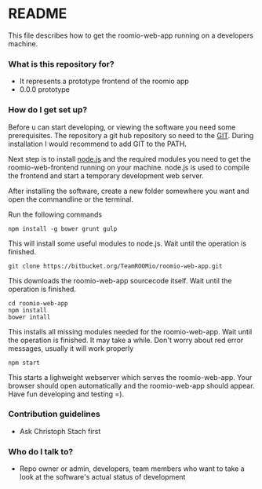 # README #

This file describes how to get the roomio-web-app running on a developers machine.

### What is this repository for? ###

* It represents a prototype frontend of the roomio app
* 0.0.0 prototype

### How do I get set up? ###

Before u can start developing, or viewing the software you need some prerequisites. 
The repository a git hub repository so need to the [GIT](https://git-scm.com/). 
During installation I would recommend to add GIT to the PATH.

Next step is to install [node.js](https://nodejs.org/en/) and the required modules you need to get the roomio-web-frontend running on your machine.
node.js is used to compile the frontend and start a temporary development web server.

After installing the software, create a new folder somewhere you want and open the commandline or the terminal.

Run the following commands

    npm install -g bower grunt gulp

This will install some useful modules to node.js. Wait until the operation is finished.
    
    git clone https://bitbucket.org/TeamROOMio/roomio-web-app.git
   
This downloads the roomio-web-app sourcecode itself. Wait until the operation is finished.
    
    cd roomio-web-app
    npm install
    bower intall
    
This installs all missing modules needed for the roomio-web-app. Wait until the operation is finished. It may take a while.
Don't worry about red error messages, usually it will work properly

    npm start

This starts a lighweight webserver which serves the roomio-web-app. Your browser should open automatically and the roomio-web-app should appear.
Have fun developing and testing =).


### Contribution guidelines ###

* Ask Christoph Stach first

### Who do I talk to? ###

* Repo owner or admin, developers, team members who want to take a look at the software's actual status of development